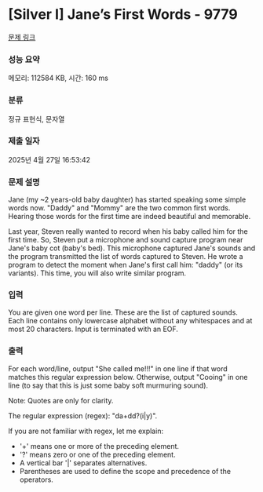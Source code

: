 # [Silver I] Jane’s First Words - 9779 

[문제 링크](https://www.acmicpc.net/problem/9779) 

### 성능 요약

메모리: 112584 KB, 시간: 160 ms

### 분류

정규 표현식, 문자열

### 제출 일자

2025년 4월 27일 16:53:42

### 문제 설명

<p>Jane (my ~2 years-old baby daughter) has started speaking some simple words now. "Daddy" and "Mommy" are the two common first words. Hearing those words for the first time are indeed beautiful and memorable.</p>

<p>Last year, Steven really wanted to record when his baby called him for the first time. So, Steven put a microphone and sound capture program near Jane's baby cot (baby's bed). This microphone captured Jane's sounds and the program transmitted the list of words captured to Steven. He wrote a program to detect the moment when Jane's first call him: "daddy" (or its variants). This time, you will also write similar program.</p>

### 입력 

 <p>You are given one word per line. These are the list of captured sounds. Each line contains only lowercase alphabet without any whitespaces and at most 20 characters. Input is terminated with an EOF.</p>

### 출력 

 <p>For each word/line, output "She called me!!!" in one line if that word matches this regular expression below. Otherwise, output "Cooing" in one line (to say that this is just some baby soft murmuring sound).</p>

<p>Note: Quotes are only for clarity.</p>

<p>The regular expression (regex): "da+dd?(i|y)".</p>

<p>If you are not familiar with regex, let me explain:</p>

<ul>
	<li>'+' means one or more of the preceding element.</li>
	<li>'?' means zero or one of the preceding element.</li>
	<li>A vertical bar '|' separates alternatives.</li>
	<li>Parentheses are used to define the scope and precedence of the operators.</li>
</ul>

